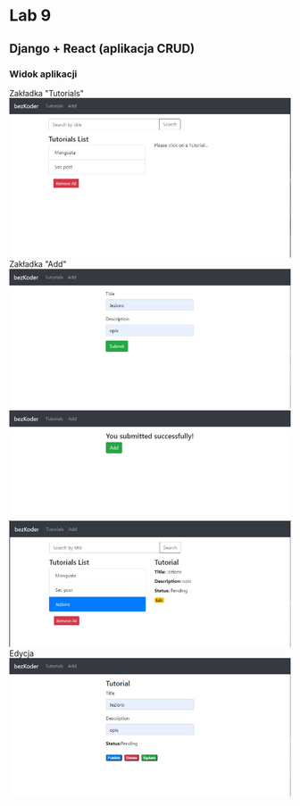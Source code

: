 # Lab 9
## Django + React (aplikacja CRUD)

### Widok aplikacji
Zakładka "Tutorials"  
![](Screen\1.jpg)  
Zakładka "Add"  
![](Screen\2.jpg)  
![](Screen\3.jpg)  
![](Screen\4.jpg)  
Edycja  
![](Screen\5.jpg)  
